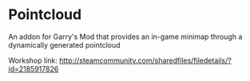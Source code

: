 # Pointcloud
An addon for Garry's Mod that provides an in-game minimap through a dynamically generated pointcloud

Workshop link: http://steamcommunity.com/sharedfiles/filedetails/?id=2185917826